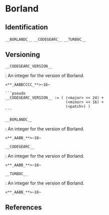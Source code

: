 # Borland

## Identification

`__BORLANDC__`
`__CODEGEARC__`
`__TURBOC__`

## Versioning

`__CODEGEARC_VERSION__`

:   An integer for the version of Borland.

    <**_AABBCCCC_**>~16~

    ```pseudo
    __CODEGEARC_VERSION__ := ( (<major> << 24) +
                               (<minor> << 16) +
                               (<patch>) )
    ```

`__BORLANDC__`

:   An integer for the version of Borland.

    <**_AABB_**>~16~

`__CODEGEARC__`

:   An integer for the version of Borland.

    <**_AABB_**>~16~

`__TURBOC__`

:   An integer for the version of Borland.

    <**_AABB_**>~16~

## References
